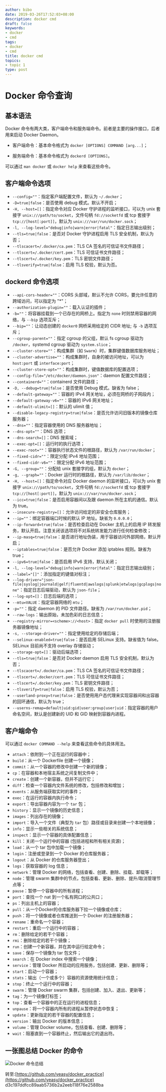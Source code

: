```yaml
---
author: bibo
date: 2019-03-26T17:52:03+08:00
description: docker cmd
draft: false
keywords:
- docker
- cmd
tags:
- docker
- cmd
title: docker cmd
topics:
- topic 1
type: post
---
```


# Docker 命令查询

## 基本语法

Docker 命令有两大类，客户端命令和服务端命令。前者是主要的操作接口，后者用来启动 Docker Daemon。

* 客户端命令：基本命令格式为 `docker [OPTIONS] COMMAND [arg...]`；

* 服务端命令：基本命令格式为 `dockerd [OPTIONS]`。

可以通过 `man docker` 或 `docker help` 来查看这些命令。

## 客户端命令选项

* `--config=""`：指定客户端配置文件，默认为 `~/.docker`；
* `-D=true|false`：是否使用 debug 模式。默认不开启；
* `-H, --host=[]`：指定命令对应 Docker 守护进程的监听接口，可以为 unix 套接字 `unix:///path/to/socket`，文件句柄 `fd://socketfd` 或 tcp 套接字 `tcp://[host[:port]]`，默认为 `unix:///var/run/docker.sock`；
* `-l, --log-level="debug|info|warn|error|fatal"`：指定日志输出级别；
* `--tls=true|false`：是否对 Docker 守护进程启用 TLS 安全机制，默认为否；
* `--tlscacert=/.docker/ca.pem`：TLS CA 签名的可信证书文件路径；
* `--tlscert=/.docker/cert.pem`：TLS 可信证书文件路径；
* `--tlscert=/.docker/key.pem`：TLS 密钥文件路径；
* `--tlsverify=true|false`：启用 TLS 校验，默认为否。

## dockerd 命令选项

* `--api-cors-header=""`：CORS 头部域，默认不允许 CORS，要允许任意的跨域访问，可以指定为 "*"；
* `--authorization-plugin=""`：载入认证的插件；
* `-b=""`：将容器挂载到一个已存在的网桥上。指定为 `none` 时则禁用容器的网络，与 `--bip` 选项互斥；
* `--bip=""`：让动态创建的 `docker0` 网桥采用给定的 CIDR 地址; 与 `-b` 选项互斥；
* `--cgroup-parent=""`：指定 cgroup 的父组，默认 fs cgroup 驱动为 `/docker`，systemd cgroup 驱动为 `system.slice`；
* `--cluster-store=""`：构成集群（如 `Swarm`）时，集群键值数据库服务地址；
* `--cluster-advertise=""`：构成集群时，自身的被访问地址，可以为 `host:port` 或 `interface:port`；
* `--cluster-store-opt=""`：构成集群时，键值数据库的配置选项；
* `--config-file="/etc/docker/daemon.json"`：daemon 配置文件路径；
* `--containerd=""`：containerd 文件的路径；
* `-D, --debug=true|false`：是否使用 Debug 模式。缺省为 false；
* `--default-gateway=""`：容器的 IPv4 网关地址，必须在网桥的子网段内；
* `--default-gateway-v6=""`：容器的 IPv6 网关地址；
* `--default-ulimit=[]`：默认的 ulimit 值；
* `--disable-legacy-registry=true|false`：是否允许访问旧版本的镜像仓库服务器；
* `--dns=""`：指定容器使用的 DNS 服务器地址；
* `--dns-opt=""`：DNS 选项；
* `--dns-search=[]`：DNS 搜索域；
* `--exec-opt=[]`：运行时的执行选项；
* `--exec-root=""`：容器执行状态文件的根路径，默认为 `/var/run/docker`；
* `--fixed-cidr=""`：限定分配 IPv4 地址范围；
* `--fixed-cidr-v6=""`：限定分配 IPv6 地址范围；
* `-G, --group=""`：分配给 unix 套接字的组，默认为 `docker`；
* `-g, --graph=""`：Docker 运行时的根路径，默认为 `/var/lib/docker`；
* `-H, --host=[]`：指定命令对应 Docker daemon 的监听接口，可以为 unix 套接字 `unix:///path/to/socket`，文件句柄 `fd://socketfd` 或 tcp 套接字 `tcp://[host[:port]]`，默认为 `unix:///var/run/docker.sock`；
* `--icc=true|false`：是否启用容器间以及跟 daemon 所在主机的通信。默认为 true。
* `--insecure-registry=[]`：允许访问给定的非安全仓库服务；
* `--ip=""`：绑定容器端口时候的默认 IP 地址。缺省为 `0.0.0.0`；
* `--ip-forward=true|false`：是否检查启动在 Docker 主机上的启用 IP 转发服务，默认开启。注意关闭该选项将不对系统转发能力进行任何检查修改；
* `--ip-masq=true|false`：是否进行地址伪装，用于容器访问外部网络，默认开启；
* `--iptables=true|false`：是否允许 Docker 添加 iptables 规则。缺省为 true；
* `--ipv6=true|false`：是否启用 IPv6 支持，默认关闭；
* `-l, --log-level="debug|info|warn|error|fatal"`：指定日志输出级别；
* `--label="[]"`：添加指定的键值对标注；
* `--log-driver="json-file|syslog|journald|gelf|fluentd|awslogs|splunk|etwlogs|gcplogs|none"`：指定日志后端驱动，默认为 `json-file`；
* `--log-opt=[]`：日志后端的选项；
* `--mtu=VALUE`：指定容器网络的 `mtu`；
* `-p=""`：指定 daemon 的 PID 文件路径。缺省为 `/var/run/docker.pid`；
* `--raw-logs`：输出原始，未加色彩的日志信息；
* `--registry-mirror=<scheme>://<host>`：指定 `docker pull` 时使用的注册服务器镜像地址；
* `-s, --storage-driver=""`：指定使用给定的存储后端；
* `--selinux-enabled=true|false`：是否启用 SELinux 支持。缺省值为 false。SELinux 目前尚不支持 overlay 存储驱动；
* `--storage-opt=[]`：驱动后端选项；
* `--tls=true|false`：是否对 Docker daemon 启用 TLS 安全机制，默认为否；
* `--tlscacert=/.docker/ca.pem`：TLS CA 签名的可信证书文件路径；
* `--tlscert=/.docker/cert.pem`：TLS 可信证书文件路径；
* `--tlscert=/.docker/key.pem`：TLS 密钥文件路径；
* `--tlsverify=true|false`：启用 TLS 校验，默认为否；
* `--userland-proxy=true|false`：是否使用用户态代理来实现容器间和出容器的回环通信，默认为 true；
* `--userns-remap=default|uid:gid|user:group|user|uid`：指定容器的用户命名空间，默认是创建新的 UID 和 GID 映射到容器内进程。

## 客户端命令

可以通过 `docker COMMAND --help` 来查看这些命令的具体用法。

* `attach`：依附到一个正在运行的容器中；
* `build`：从一个 Dockerfile 创建一个镜像；
* `commit`：从一个容器的修改中创建一个新的镜像；
* `cp`：在容器和本地宿主系统之间复制文件中；
* `create`：创建一个新容器，但并不运行它；
* `diff`：检查一个容器内文件系统的修改，包括修改和增加；
* `events`：从服务端获取实时的事件；
* `exec`：在运行的容器内执行命令；
* `export`：导出容器内容为一个 `tar` 包；
* `history`：显示一个镜像的历史信息；
* `images`：列出存在的镜像；
* `import`：导入一个文件（典型为 `tar` 包）路径或目录来创建一个本地镜像；
* `info`：显示一些相关的系统信息；
* `inspect`：显示一个容器的具体配置信息；
* `kill`：关闭一个运行中的容器 (包括进程和所有相关资源)；
* `load`：从一个 tar 包中加载一个镜像；
* `login`：注册或登录到一个 Docker 的仓库服务器；
* `logout`：从 Docker 的仓库服务器登出；
* `logs`：获取容器的 log 信息；
* `network`：管理 Docker 的网络，包括查看、创建、删除、挂载、卸载等；
* `node`：管理 swarm 集群中的节点，包括查看、更新、删除、提升/取消管理节点等；
* `pause`：暂停一个容器中的所有进程；
* `port`：查找一个 nat 到一个私有网口的公共口；
* `ps`：列出主机上的容器；
* `pull`：从一个Docker的仓库服务器下拉一个镜像或仓库；
* `push`：将一个镜像或者仓库推送到一个 Docker 的注册服务器；
* `rename`：重命名一个容器；
* `restart`：重启一个运行中的容器；
* `rm`：删除给定的若干个容器；
* `rmi`：删除给定的若干个镜像；
* `run`：创建一个新容器，并在其中运行给定命令；
* `save`：保存一个镜像为 tar 包文件；
* `search`：在 Docker index 中搜索一个镜像；
* `service`：管理 Docker 所启动的应用服务，包括创建、更新、删除等；
* `start`：启动一个容器；
* `stats`：输出（一个或多个）容器的资源使用统计信息；
* `stop`：终止一个运行中的容器；
* `swarm`：管理 Docker swarm 集群，包括创建、加入、退出、更新等；
* `tag`：为一个镜像打标签；
* `top`：查看一个容器中的正在运行的进程信息；
* `unpause`：将一个容器内所有的进程从暂停状态中恢复；
* `update`：更新指定的若干容器的配置信息；
* `version`：输出 Docker 的版本信息；
* `volume`：管理 Docker volume，包括查看、创建、删除等；
* `wait`：阻塞直到一个容器终止，然后输出它的退出符。

## 一张图总结 Docker 的命令
![Docker 命令总结](/img/docker/cmd_logic.png)

转至:[https://github.com/yeasy/docker_practice](https://github.com/yeasy/docker_practice)   d3c197ddfcc89aab5736b2a2eeb118f76e2588ba

